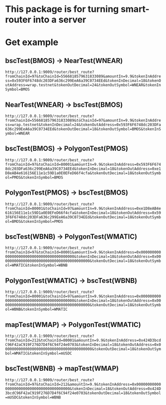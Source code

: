 # This package is for turning smart-router into a server

# Get example

## bscTest(BMOS) -> NearTest(WNEAR)

`http://127.0.0.1:9009/router/best_route?fromChainId=97&toChainId=5566818579631833089&amountIn=9.9&tokenInAddress=0x593F6F6748dc203DFa636c299EeA6a39C0734EEd&tokenInDecimal=18&tokenOutAddress=wrap.testnet&tokenOutDecimal=24&tokenOutSymbol=WNEAR&tokenInSymbol=BMOS`

## NearTest(WNEAR) -> bscTest(BMOS)

`http://127.0.0.1:9009/router/best_route?fromChainId=5566818579631833089&toChainId=97&amountIn=9.9&tokenInAddress=wrap.testnet&tokenInDecimal=24&tokenOutAddress=0x593F6F6748dc203DFa636c299EeA6a39C0734EEd&tokenOutDecimal=18&tokenOutSymbol=BMOS&tokenInSymbol=WNEAR`

## bscTest(BMOS) -> PolygonTest(PMOS)

`http://127.0.0.1:9009/router/best_route?fromChainId=97&toChainId=80001&amountIn=9.9&tokenInAddress=0x593F6F6748dc203DFa636c299EeA6a39C0734EEd&tokenInDecimal=18&tokenOutAddress=0xe1D8eAB4e616156E11e1c59D1a0E0EFeD66f4cfa&tokenOutDecimal=18&tokenOutSymbol=PMOS&tokenInSymbol=BMOS`

## PolygonTest(PMOS) -> bscTest(BMOS)

`http://127.0.0.1:9009/router/best_route?fromChainId=80001&toChainId=97&amountIn=9.9&tokenInAddress=0xe1D8eAB4e616156E11e1c59D1a0E0EFeD66f4cfa&tokenInDecimal=18&tokenOutAddress=0x593F6F6748dc203DFa636c299EeA6a39C0734EEd&tokenOutDecimal=18&tokenOutSymbol=BMOS&tokenInSymbol=PMOS`

## bscTest(WBNB) -> PolygonTest(WMATIC)

`http://127.0.0.1:9009/router/best_route?fromChainId=97&toChainId=80001&amountIn=9.9&tokenInAddress=0x0000000000000000000000000000000000000000&tokenInDecimal=18&tokenOutAddress=0x0000000000000000000000000000000000000000&tokenOutDecimal=18&tokenOutSymbol=WMATIC&tokenInSymbol=WBNB`

## PolygonTest(WMATIC) -> bscTest(WBNB)

`http://127.0.0.1:9009/router/best_route?fromChainId=80001&toChainId=97&amountIn=9.9&tokenInAddress=0x0000000000000000000000000000000000000000&tokenInDecimal=18&tokenOutAddress=0x0000000000000000000000000000000000000000&tokenOutDecimal=18&tokenOutSymbol=WBNB&tokenInSymbol=WMATIC`

## mapTest(WMAP) -> PolygonTest(WMATIC)

`http://127.0.0.1:9009/router/best_route?fromChainId=212&toChainId=80001&amountIn=9.9&tokenInAddress=0x424D3bcdC96F42aC919F276D7D4f6C94f24e0703&tokenInDecimal=18&tokenOutAddress=0x0000000000000000000000000000000000000000&tokenOutDecimal=18&tokenOutSymbol=WMATIC&tokenInSymbol=mUSDC`

## bscTest(WBNB) -> mapTest(WMAP)

`http://127.0.0.1:9009/router/best_route?fromChainId=97&toChainId=212&amountIn=9.9&tokenInAddress=0x0000000000000000000000000000000000000000&tokenInDecimal=18&tokenOutAddress=0x424D3bcdC96F42aC919F276D7D4f6C94f24e0703&tokenOutDecimal=18&tokenOutSymbol=mUSDC&tokenInSymbol=WBNB`
